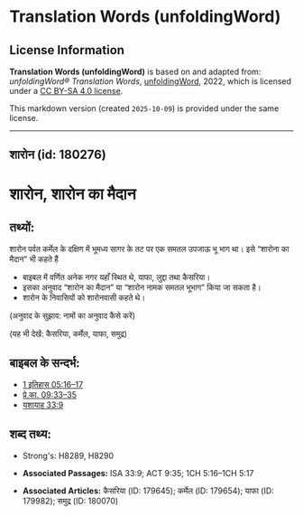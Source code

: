 # Translation Words (unfoldingWord)

## License Information

**Translation Words (unfoldingWord)** is based on and adapted from: _unfoldingWord® Translation Words_, [unfoldingWord](https://unfoldingword.org/utw), 2022, which is licensed under a [CC BY-SA 4.0 license](https://creativecommons.org/licenses/by-sa/4.0/legalcode.en).

This markdown version (created `2025-10-09`) is provided under the same license.



--------------------------------

## शारोन (id: 180276)

शारोन, शारोन का मैदान
=====================

तथ्यों:
-------

शारोन पर्वत कर्मेल के दक्षिण में भूमध्य सागर के तट पर एक समतल उपजाऊ भू भाग था। इसे “शारोना का मैदान” भी कहते हैं

* बाइबल में वर्णित अनेक नगर यहाँ स्थित थे, याफा, लुद्दा तथा कैसरिया।
* इसका अनुवाद “शारोन का मैदान” या “शारोन नामक समतल भूभाग” किया जा सकता है।
* शारोन के निवासियों को शारोनवासी कहते थे।

(अनुवाद के सुझाव: नामों का अनुवाद कैसे करें)

(यह भी देखें: कैसरिया, कर्मेल, याफा, समुद्र)

बाइबल के सन्दर्भ:
-----------------

* [1 इतिहास 05:16–17](https://ref.ly/1Chr0:0)
* [प्रे.का. 09:33–35](https://ref.ly/Acts9:33-Acts9:35)
* [यशायाह 33:9](https://ref.ly/Isa33:9)

शब्द तथ्य:
----------

* Strong's: H8289, H8290

* **Associated Passages:** ISA 33:9; ACT 9:35; 1CH 5:16–1CH 5:17
* **Associated Articles:** कैसरिया (ID: 179645); कर्मेल (ID: 179654); याफा (ID: 179982); समुद्र (ID: 180070)

